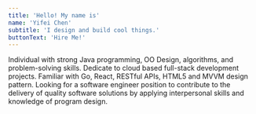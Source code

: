 ```yaml
---
title: 'Hello! My name is'
name: 'Yifei Chen'
subtitle: 'I design and build cool things.'
buttonText: 'Hire Me!'
---
```


Individual with strong Java programming, OO Design, algorithms, and problem-solving skills. Dedicate to cloud based full-stack development
projects. Familiar with Go, React, RESTful APIs, HTML5 and MVVM design pattern. Looking for a software engineer position to contribute
to the delivery of quality software solutions by applying interpersonal skills and knowledge of program design.
